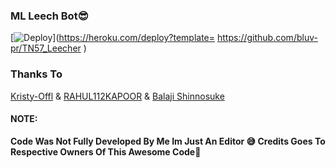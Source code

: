 ### ML Leech Bot😎


[![Deploy](https://www.herokucdn.com/deploy/button.svg)](https://heroku.com/deploy?template= https://github.com/bluv-pr/TN57_Leecher )

### Thanks To
[Kristy-Offl](https://github.com/kristy-offl) & [RAHUL112KAPOOR](https://github.com/RAHUL112KAPOOR) &
[Balaji Shinnosuke](https://github.com/bluv-pr)

#### NOTE:
<b>Code Was Not Fully Developed By Me Im Just An Editor 😅 Credits Goes To Respective Owners Of This Awesome Code🤗</b>

